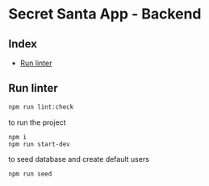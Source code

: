 <!-- omit in toc -->
# Secret Santa App - Backend

<!-- omit in toc -->
## Index
- [Run linter](#run-linter)

## Run linter

```bash
npm run lint:check
```
to run the project

```
npm i
npm run start-dev
```

to seed database and create default users
```
npm run seed
```
